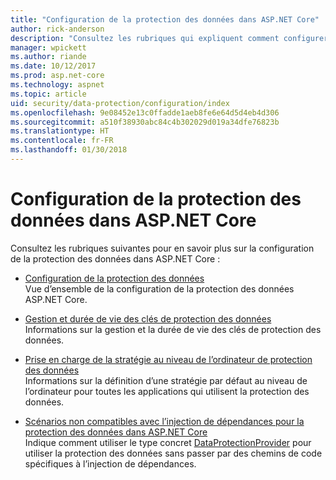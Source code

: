 ```yaml
---
title: "Configuration de la protection des données dans ASP.NET Core"
author: rick-anderson
description: "Consultez les rubriques qui expliquent comment configurer la protection des données dans ASP.NET Core."
manager: wpickett
ms.author: riande
ms.date: 10/12/2017
ms.prod: asp.net-core
ms.technology: aspnet
ms.topic: article
uid: security/data-protection/configuration/index
ms.openlocfilehash: 9e08452e13c0ffadde1aeb8fe6e64d5d4eb4d306
ms.sourcegitcommit: a510f38930abc84c4b302029d019a34dfe76823b
ms.translationtype: HT
ms.contentlocale: fr-FR
ms.lasthandoff: 01/30/2018
---
```

# <a name="data-protection-configuration-in-aspnet-core"></a>Configuration de la protection des données dans ASP.NET Core

Consultez les rubriques suivantes pour en savoir plus sur la configuration de la protection des données dans ASP.NET Core :

* [Configuration de la protection des données](xref:security/data-protection/configuration/overview)  
  Vue d’ensemble de la configuration de la protection des données ASP.NET Core.

* [Gestion et durée de vie des clés de protection des données](xref:security/data-protection/configuration/default-settings)  
  Informations sur la gestion et la durée de vie des clés de protection des données.

* [Prise en charge de la stratégie au niveau de l’ordinateur de protection des données](xref:security/data-protection/configuration/machine-wide-policy)  
  Informations sur la définition d’une stratégie par défaut au niveau de l’ordinateur pour toutes les applications qui utilisent la protection des données.

* [Scénarios non compatibles avec l’injection de dépendances pour la protection des données dans ASP.NET Core](xref:security/data-protection/configuration/non-di-scenarios)  
  Indique comment utiliser le type concret [DataProtectionProvider](/dotnet/api/Microsoft.AspNetCore.DataProtection.DataProtectionProvider) pour utiliser la protection des données sans passer par des chemins de code spécifiques à l’injection de dépendances.
